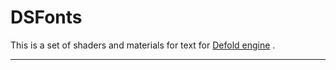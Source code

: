 # DSFonts

This is a set of shaders and materials for text for [Defold engine](http://www.defold.com) .

---